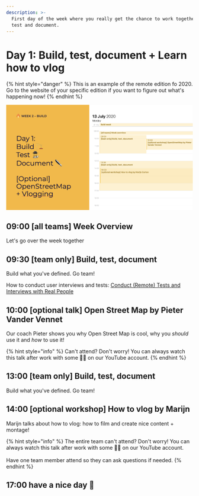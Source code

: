 ```yaml
---
description: >-
  First day of the week where you really get the chance to work together. Build,
  test and document.
---
```


# Day 1: Build, test, document + Learn how to vlog

{% hint style="danger" %}
This is an example of the remote edition fo 2020. Go to the website of your specific edition if you want to figure out what's happening now!
{% endhint %}

![](../../../../.gitbook/assets/screenshot-2020-07-14-at-09.45.44.png)

## 09:00 \[all teams] Week Overview

Let's go over the week together

## 09:30 \[team only] Build, test, document

Build what you've defined. Go team!

How to conduct user interviews and tests: [Conduct (Remote) Tests and Interviews with Real People](../../../../tutorials/how-to-conduct-remote-tests-and-interviews-with-real-people.md)

## 10:00 \[optional talk] Open Street Map by Pieter Vander Vennet

Our coach Pieter shows you why Open Street Map is cool, why you _should_ use it and _how_ to use it!

{% hint style="info" %}
Can't attend? Don't worry! You can always watch this talk after work with some 🍿🥤 on our YouTube account.
{% endhint %}

## 13:00 \[team only] Build, test, document

Build what you've defined. Go team!

## 14:00 \[optional workshop] How to vlog by Marijn

Marijn talks about how to vlog: how to film and create nice content + montage!

{% hint style="info" %}
The entire team can't attend? Don't worry! You can always watch this talk after work with some 🍿🥤 on our YouTube account.\
\
Have one team member attend so they can ask questions if needed.
{% endhint %}

## 17:00 have a nice day 🥳
